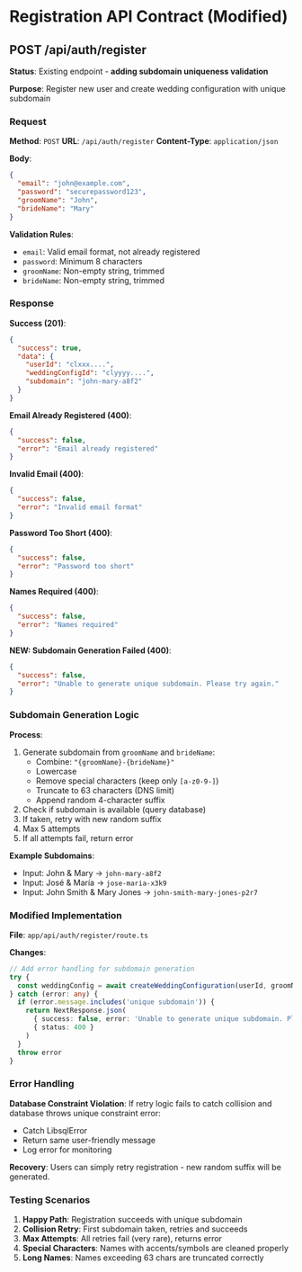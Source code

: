 # Registration API Contract (Modified)

## POST /api/auth/register

**Status**: Existing endpoint - **adding subdomain uniqueness validation**

**Purpose**: Register new user and create wedding configuration with unique subdomain

### Request

**Method**: `POST`
**URL**: `/api/auth/register`
**Content-Type**: `application/json`

**Body**:

```json
{
  "email": "john@example.com",
  "password": "securepassword123",
  "groomName": "John",
  "brideName": "Mary"
}
```

**Validation Rules**:

- `email`: Valid email format, not already registered
- `password`: Minimum 8 characters
- `groomName`: Non-empty string, trimmed
- `brideName`: Non-empty string, trimmed

### Response

**Success (201)**:

```json
{
  "success": true,
  "data": {
    "userId": "clxxx....",
    "weddingConfigId": "clyyyy....",
    "subdomain": "john-mary-a8f2"
  }
}
```

**Email Already Registered (400)**:

```json
{
  "success": false,
  "error": "Email already registered"
}
```

**Invalid Email (400)**:

```json
{
  "success": false,
  "error": "Invalid email format"
}
```

**Password Too Short (400)**:

```json
{
  "success": false,
  "error": "Password too short"
}
```

**Names Required (400)**:

```json
{
  "success": false,
  "error": "Names required"
}
```

**NEW: Subdomain Generation Failed (400)**:

```json
{
  "success": false,
  "error": "Unable to generate unique subdomain. Please try again."
}
```

### Subdomain Generation Logic

**Process**:

1. Generate subdomain from `groomName` and `brideName`:
   - Combine: `"{groomName}-{brideName}"`
   - Lowercase
   - Remove special characters (keep only `[a-z0-9-]`)
   - Truncate to 63 characters (DNS limit)
   - Append random 4-character suffix
2. Check if subdomain is available (query database)
3. If taken, retry with new random suffix
4. Max 5 attempts
5. If all attempts fail, return error

**Example Subdomains**:

- Input: John & Mary → `john-mary-a8f2`
- Input: José & María → `jose-maria-x3k9`
- Input: John Smith & Mary Jones → `john-smith-mary-jones-p2r7`

### Modified Implementation

**File**: `app/api/auth/register/route.ts`

**Changes**:

```typescript
// Add error handling for subdomain generation
try {
  const weddingConfig = await createWeddingConfiguration(userId, groomName, brideName)
} catch (error: any) {
  if (error.message.includes('unique subdomain')) {
    return NextResponse.json(
      { success: false, error: 'Unable to generate unique subdomain. Please try again.' },
      { status: 400 }
    )
  }
  throw error
}
```

### Error Handling

**Database Constraint Violation**:
If retry logic fails to catch collision and database throws unique constraint error:

- Catch LibsqlError
- Return same user-friendly message
- Log error for monitoring

**Recovery**:
Users can simply retry registration - new random suffix will be generated.

### Testing Scenarios

1. **Happy Path**: Registration succeeds with unique subdomain
2. **Collision Retry**: First subdomain taken, retries and succeeds
3. **Max Attempts**: All retries fail (very rare), returns error
4. **Special Characters**: Names with accents/symbols are cleaned properly
5. **Long Names**: Names exceeding 63 chars are truncated correctly
